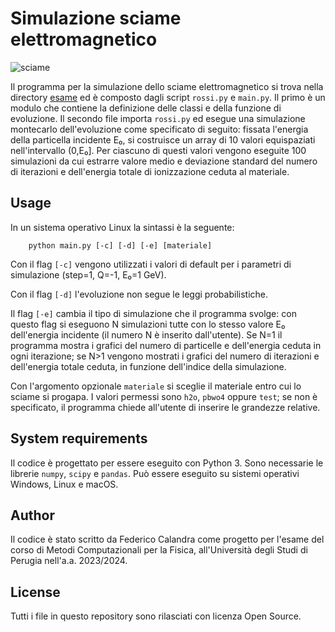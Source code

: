 # Simulazione sciame elettromagnetico

![sciame](https://www.borborigmi.org/wordpress/wp-content/uploads/2012/02/emshower1.gif)

Il programma per la simulazione dello sciame elettromagnetico si trova nella directory [esame](/esame/) ed è composto dagli script `rossi.py` e `main.py`. Il primo è un modulo che contiene la definizione delle classi e della funzione di evoluzione. Il secondo file importa `rossi.py` ed esegue una simulazione montecarlo dell'evoluzione come specificato di seguito:
fissata l'energia della particella incidente E₀, si costruisce un array di 10 valori equispaziati nell'intervallo (0,E₀]. Per ciascuno di questi valori vengono eseguite 100 simulazioni da cui estrarre valore medio e deviazione standard del numero di iterazioni e dell'energia totale di ionizzazione ceduta al materiale.

## Usage
In un sistema operativo Linux la sintassi è la seguente:
        
        python main.py [-c] [-d] [-e] [materiale]

Con il flag `[-c]` vengono utilizzati i valori di default per i parametri di simulazione (step=1, Q=-1, E₀=1 GeV).

Con il flag `[-d]` l'evoluzione non segue le leggi probabilistiche.

Il flag `[-e]` cambia il tipo di simulazione che il programma svolge: con questo flag si eseguono N simulazioni tutte con lo stesso valore E₀ dell'energia incidente (il numero N è inserito dall'utente). Se N=1 il programma mostra i grafici del numero di particelle e dell'energia ceduta in ogni iterazione; se N>1 vengono mostrati i grafici del numero di iterazioni e dell'energia totale ceduta, in funzione dell'indice della simulazione.

Con l'argomento opzionale `materiale` si sceglie il materiale entro cui lo sciame si progapa. I valori permessi sono `h2o`, `pbwo4` oppure `test`; se non è specificato, il programma chiede all'utente di inserire le grandezze relative.

<!--È possibile anche eseguire il modulo `rossi.py` con la stessa sintassi già vista (ad esclusione del flag `-e`) per simulare la propagazione-->

## System requirements
Il codice è progettato per essere eseguito con Python 3. Sono necessarie le librerie `numpy`, `scipy` e `pandas`. Può essere eseguito su sistemi operativi Windows, Linux e macOS.

## Author
Il codice è stato scritto da Federico Calandra come progetto per l'esame del corso di Metodi Computazionali per la Fisica, all'Università degli Studi di Perugia nell'a.a. 2023/2024.

## License
Tutti i file in questo repository sono rilasciati con licenza Open Source.
